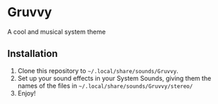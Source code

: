 # Gruvvy

A cool and musical system theme

## Installation

1. Clone this repository to `~/.local/share/sounds/Gruvvy`.
2. Set up your sound effects in your System Sounds, giving them the names of the files in `~/.local/share/sounds/Gruvvy/stereo/`
3. Enjoy!

